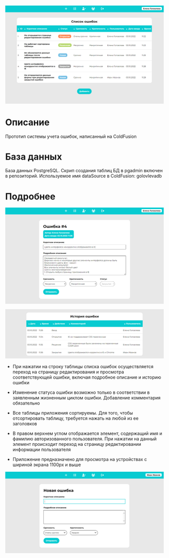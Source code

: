 ![экран списка ошибок](https://github.com/g-elena-web/bugtracker/blob/master/screenshots/index.jpg)

# Описание

Прототип системы учета ошибок, написанный на ColdFusion

# База данных

База данных PostgreSQL.
Скрип создания таблиц БД в pgadmin включен в репозиторий.
Используемое имя dataSource в ColdFusion: golovlevadb

# Подробнее

![редактирование существующей ошибки](https://github.com/g-elena-web/bugtracker/blob/master/screenshots/issueedit.jpg)

![история ошибки](https://github.com/g-elena-web/bugtracker/blob/master/screenshots/issuehistory.jpg)

- При нажатии на строку таблицы списка ошибок осуществляется переход на страницу редактирования и просмотра соответствующей ошибки, включая подробное описание и историю ошибки

- Изменение статуса ошибки возможно только в соответствии в заявленным жизненным циклом ошибки. Добавление комментария обязательно

- Все таблицы приложения сортируемы. Для того, чтобы отсортировать таблицу, требуется нажать на любой из ее заголовков

- В правом верхнем углом отображается элемент, содержащий имя и фамилию авторизованного пользователя. При нажатии на данный элемент происходит переход на страницу редактировании информации пользователя

- Приложение предназначено для просмотра на устройствах с шириной экрана 1100px и выше

![добавление новой ошибки](https://github.com/g-elena-web/bugtracker/blob/master/screenshots/addissue.jpg)

